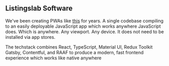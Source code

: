 ## Listingslab Software

We've been creating PWAs like [this](https://listingslab.com/docs/pwa) for years. A single codebase compiling to an easily deployable JavaScript app which works anywhere JavaScript does. Which is anywhere. Any viewport. Any device. It does not need to be installed via app stores.

The techstack combines React, TypeScript, Material UI, Redux Toolkit Gatsby, Contentful, and RAAF to produce a modern, fast frontend experience which works like native anywhere
